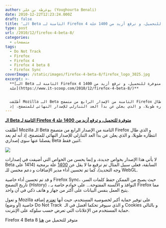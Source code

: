 ```yaml
---
author: يوغرطة بن علي (Youghourta Benali)
date: 2010-12-22T12:23:24.000Z
draft: false
title: 'الـ Beta الثامنة لـ Firefox 4 متوفرة للتحميل، و ترقع أزيد من 1400 علة '
type: post
url: /2010/12/firefox-4-beta-8/
categories:
  - متصفحات
tags:
  - Do Not Track
  - Firefox
  - Firefox 4
  - Firefox 4 beta 8
  - Firefox Sync
coverImage: /static/images/firefox-4-beta-8/firefox_logo_3025.jpg
excerpt: >-
  **[الـ Beta الثامنة لـ Firefox 4 متوفرة للتحميل، و ترقع أزيد من 1400
  علة](https://www.it-scoop.com/2010/12/firefox-4-beta-8/)**


  أطلقت Mozilla الـ Beta الثامنة من الإصدار الرابع من متصفح Firefox و الذي طال
  انتظاره طويلا، و الذي يعلن عن بدأ العد التنازلي للإصدار النهائي للمتصفح، إذ
---
```

**[الـ Beta الثامنة لـ Firefox 4 متوفرة للتحميل، و ترقع أزيد من 1400 علة](https://www.it-scoop.com/2010/12/firefox-4-beta-8/)**

أطلقت Mozilla الـ Beta الثامنة من الإصدار الرابع من متصفح Firefox و الذي طال انتظاره طويلا، و الذي يعلن عن بدأ العد التنازلي للإصدار النهائي للمتصفح، إذ أنه لم يعد يفصلنا عنها سوى إصداري Beta اثنين فقط.

![](/static/images/firefox-4-beta-8/firefox_logo\_3025.jpg)

لا يأتي هذا الإصدار بخواص جديدة، و إنما يحسن من الخواص التي أضيفت في إصدارات Beta السابقة، فعلى سبيل المثال تم ترقيع ما لا يقل عن [1400](http://www.mozilla.com/en-US/firefox/4.0b8/releasenotes/buglist.html) علة برمجية (1414 على وجه التحديد)، كما تم تحسين أداء مدير الإضافات و دعم محسن للـ WebGL.

و قد تم تحسين أداء خاصية Firefox Sync، حيث يصبح من الممكن حفظ كلمات السر، تاريخ التصفح (History) ، النوافذ و الألسنة المفتوحة... على خوادم خاصة بـ Firefox مما يتيح العمل بنفس البيانات على أكثر من جهاز و هاتف ذكي في آن واحد.

و تعول Mozilla على توفير حماية أكبر لخصوصية المستخدم، حيث أنها [تعتزم](http://www.google.com/hostednews/afp/article/ALeqM5ghndjMwun3rMWketkhKAeuPxK7Ww?docId=CNG.e152c6d2ed379078cb131dacb3e4b27a.261) إضافة خاصية (أو وضع) Do Not Track  و الذي سيوفر تحكما أفضل في الـ Cookies و بالتالي حماية المستخدم من الإعلانات التي تعرض حسب سلوكه على الإنترنت.

Firefox 4 Beta 8 متوفر للتحميل من [هنا](http://releases.mozilla.org/pub/mozilla.org/firefox/releases/4.0b8/)
